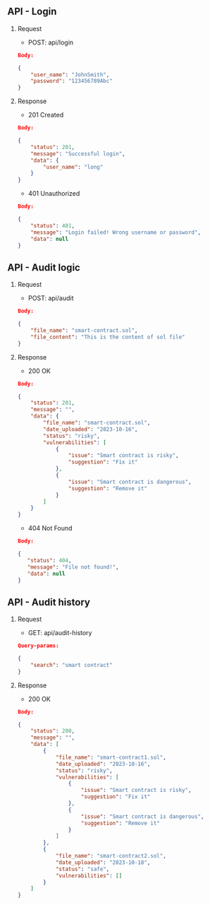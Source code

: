 ## API - Login
1. Request

    - POST: api/login

    ```json
    Body: 

    {
        "user_name": "JohnSmith",
        "password": "123456789Abc"
    }
    ```
2. Response
    - 201 Created
    ```json
    Body:

    {
        "status": 201,
        "message": "Successful login",
        "data": {
            "user_name": "long"
        }
    }
    ```

    - 401 Unauthorized
    ```json
    Body:

    {
        "status": 401,
        "message": "Login failed! Wrong username or password",
        "data": null
    }
    ```


## API - Audit logic

1. Request
    - POST: api/audit

    ```json
    Body:

    {
        "file_name": "smart-contract.sol",
        "file_content": "This is the content of sol file"
    }
    ```

2. Response
    - 200 OK

    ```json
    Body:

    {
        "status": 201,
        "message": "",
        "data": {
            "file_name": "smart-contract.sol",
            "date_uploaded": "2023-10-16",
            "status": "risky",
            "vulnerabilities": [
                {
                    "issue": "Smart contract is risky",
                    "suggestion": "Fix it"
                },
                {
                    "issue": "Smart contract is dangerous",
                    "suggestion": "Remove it"
                }
            ]
        }  
    }
    ```

    - 404 Not Found
     ```json
    Body:

    {
        "status": 404,
        "message": "File not found!",
        "data": null
    }
    ```

## API - Audit history
1. Request
    - GET: api/audit-history

    ```json
    Query-params:

    {
        "search": "smart contract"
    }
    ```
2. Response
    - 200 OK

    ```json
    Body:

    {
        "status": 200,
        "message": "",
        "data": [
            {
                "file_name": "smart-contract1.sol",
                "date_uploaded": "2023-10-16",
                "status": "risky",
                "vulnerabilities": [
                    {
                        "issue": "Smart contract is risky",
                        "suggestion": "Fix it"
                    },
                    {
                        "issue": "Smart contract is dangerous",
                        "suggestion": "Remove it"
                    }
                ]
            },
            {
                "file_name": "smart-contract2.sol",
                "date_uploaded": "2023-10-18",
                "status": "safe",
                "vulnerabilities": []
            }
        ]
    }
    ```

